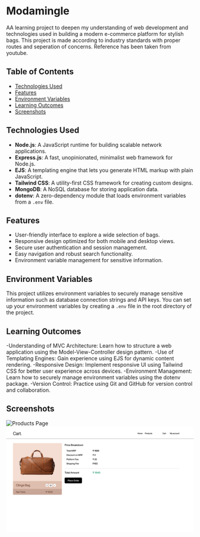 # Modamingle

 AA learning project to deepen my understanding of web development and technologies used in building a modern e-commerce platform for stylish bags. This project is made according to industry standards with proper routes and seperation of concerns. Reference has been taken from youtube.

## Table of Contents

- [Technologies Used](#technologies-used)
- [Features](#features)
- [Environment Variables](#environment-variables)
- [Learning Outcomes](#learning-outcomes)
- [Screenshots](#screenshots)


## Technologies Used

- **Node.js**: A JavaScript runtime for building scalable network applications.
- **Express.js**: A fast, unopinionated, minimalist web framework for Node.js.
- **EJS**: A templating engine that lets you generate HTML markup with plain JavaScript.
- **Tailwind CSS**: A utility-first CSS framework for creating custom designs.
- **MongoDB**: A NoSQL database for storing application data.
- **dotenv**: A zero-dependency module that loads environment variables from a `.env` file.

## Features

- User-friendly interface to explore a wide selection of bags.
- Responsive design optimized for both mobile and desktop views.
- Secure user authentication and session management.
- Easy navigation and robust search functionality.
- Environment variable management for sensitive information.

## Environment Variables

This project utilizes environment variables to securely manage sensitive information such as database connection strings and API keys. You can set up your environment variables by creating a `.env` file in the root directory of the project. 

## Learning Outcomes
-Understanding of MVC Architecture: Learn how to structure a web application using the Model-View-Controller design pattern.
-Use of Templating Engines: Gain experience using EJS for dynamic content rendering.
-Responsive Design: Implement responsive UI using Tailwind CSS for better user experience across devices.
-Environment Management: Learn how to securely manage environment variables using the dotenv package.
-Version Control: Practice using Git and GitHub for version control and collaboration.

## Screenshots

![Products Page](public/designs/img1.png)
![Carts Page](public/designs/img2.png)
